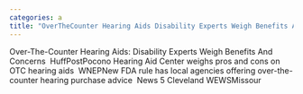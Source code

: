 ```yaml
---
categories: a
title: "OverTheCounter Hearing Aids Disability Experts Weigh Benefits And Concerns  HuffPost"
---
```

Over-The-Counter Hearing Aids: Disability Experts Weigh Benefits And Concerns&nbsp;&nbsp;HuffPostPocono Hearing Aid Center weighs pros and cons on OTC hearing aids&nbsp;&nbsp;WNEPNew FDA rule has local agencies offering over-the-counter hearing purchase advice&nbsp;&nbsp;News 5 Cleveland WEWSMissour